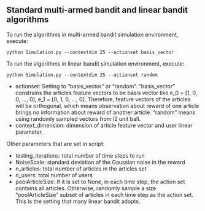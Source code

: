 ## Standard multi-armed bandit and linear bandit algorithms

To run the algorithms in multi-armed bandit simulation environment, execute:
```
python Simulation.py --contextdim 25 --actionset basis_vector
```
To run the algorithms in linear bandit simulation environment, execute:
```
python Simulation.py --contextdim 25 --actionset random
```
- actionset: Setting to “basis_vector” or “random”. “basis_vector” constrains the articles feature vectors to be basis vector like e_0 = [1, 0, 0, …, 0], e_1 = [0, 1, 0, …, 0]. Therefore, feature vectors of the articles will be orthogonal, which means observation about reward of one article brings no information about reward of another article. “random” means using randomly sampled vectors from l2 unit ball.
- context_dimension: dimension of article feature vector and user linear parameter.

Other parameters that are set in script:
- testing_iterations: total number of time steps to run
- NoiseScale: standard deviation of the Gaussian noise in the reward
- n_articles: total number of articles in the articles set
- n_users: total number of users
- poolArticleSize: If it is set to None, in each time step, the action set contains all articles. Otherwise, randomly sample a size “poolArticleSize” subset of articles in each time step as the action set. This is the setting that many linear bandit adopts.
